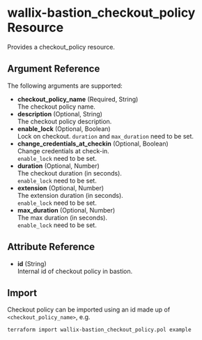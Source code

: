 # wallix-bastion_checkout_policy Resource

Provides a checkout_policy resource.

## Argument Reference

The following arguments are supported:

- **checkout_policy_name** (Required, String)  
  The checkout policy name.
- **description** (Optional, String)  
  The checkout policy description.
- **enable_lock** (Optional, Boolean)  
  Lock on checkout.
  `duration` and `max_duration` need to be set.
- **change_credentials_at_checkin** (Optional, Boolean)  
  Change credentials at check-in.  
  `enable_lock` need to be set.
- **duration** (Optional, Number)  
  The checkout duration (in seconds).  
  `enable_lock` need to be set.
- **extension** (Optional, Number)  
  The extension duration (in seconds).  
  `enable_lock` need to be set.
- **max_duration** (Optional, Number)  
  The max duration (in seconds).  
  `enable_lock` need to be set.

## Attribute Reference

- **id** (String)  
  Internal id of checkout policy in bastion.

## Import

Checkout policy can be imported using an id made up of `<checkout_policy_name>`, e.g.

```shell
terraform import wallix-bastion_checkout_policy.pol example
```
